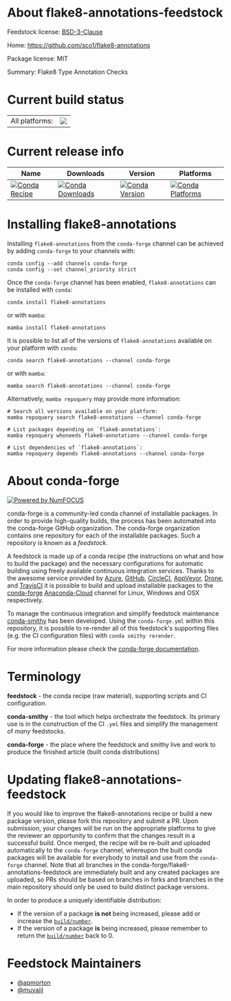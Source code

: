 About flake8-annotations-feedstock
==================================

Feedstock license: [BSD-3-Clause](https://github.com/conda-forge/flake8-annotations-feedstock/blob/main/LICENSE.txt)

Home: https://github.com/sco1/flake8-annotations

Package license: MIT

Summary: Flake8 Type Annotation Checks

Current build status
====================


<table><tr><td>All platforms:</td>
    <td>
      <a href="https://dev.azure.com/conda-forge/feedstock-builds/_build/latest?definitionId=11894&branchName=main">
        <img src="https://dev.azure.com/conda-forge/feedstock-builds/_apis/build/status/flake8-annotations-feedstock?branchName=main">
      </a>
    </td>
  </tr>
</table>

Current release info
====================

| Name | Downloads | Version | Platforms |
| --- | --- | --- | --- |
| [![Conda Recipe](https://img.shields.io/badge/recipe-flake8--annotations-green.svg)](https://anaconda.org/conda-forge/flake8-annotations) | [![Conda Downloads](https://img.shields.io/conda/dn/conda-forge/flake8-annotations.svg)](https://anaconda.org/conda-forge/flake8-annotations) | [![Conda Version](https://img.shields.io/conda/vn/conda-forge/flake8-annotations.svg)](https://anaconda.org/conda-forge/flake8-annotations) | [![Conda Platforms](https://img.shields.io/conda/pn/conda-forge/flake8-annotations.svg)](https://anaconda.org/conda-forge/flake8-annotations) |

Installing flake8-annotations
=============================

Installing `flake8-annotations` from the `conda-forge` channel can be achieved by adding `conda-forge` to your channels with:

```
conda config --add channels conda-forge
conda config --set channel_priority strict
```

Once the `conda-forge` channel has been enabled, `flake8-annotations` can be installed with `conda`:

```
conda install flake8-annotations
```

or with `mamba`:

```
mamba install flake8-annotations
```

It is possible to list all of the versions of `flake8-annotations` available on your platform with `conda`:

```
conda search flake8-annotations --channel conda-forge
```

or with `mamba`:

```
mamba search flake8-annotations --channel conda-forge
```

Alternatively, `mamba repoquery` may provide more information:

```
# Search all versions available on your platform:
mamba repoquery search flake8-annotations --channel conda-forge

# List packages depending on `flake8-annotations`:
mamba repoquery whoneeds flake8-annotations --channel conda-forge

# List dependencies of `flake8-annotations`:
mamba repoquery depends flake8-annotations --channel conda-forge
```


About conda-forge
=================

[![Powered by
NumFOCUS](https://img.shields.io/badge/powered%20by-NumFOCUS-orange.svg?style=flat&colorA=E1523D&colorB=007D8A)](https://numfocus.org)

conda-forge is a community-led conda channel of installable packages.
In order to provide high-quality builds, the process has been automated into the
conda-forge GitHub organization. The conda-forge organization contains one repository
for each of the installable packages. Such a repository is known as a *feedstock*.

A feedstock is made up of a conda recipe (the instructions on what and how to build
the package) and the necessary configurations for automatic building using freely
available continuous integration services. Thanks to the awesome service provided by
[Azure](https://azure.microsoft.com/en-us/services/devops/), [GitHub](https://github.com/),
[CircleCI](https://circleci.com/), [AppVeyor](https://www.appveyor.com/),
[Drone](https://cloud.drone.io/welcome), and [TravisCI](https://travis-ci.com/)
it is possible to build and upload installable packages to the
[conda-forge](https://anaconda.org/conda-forge) [Anaconda-Cloud](https://anaconda.org/)
channel for Linux, Windows and OSX respectively.

To manage the continuous integration and simplify feedstock maintenance
[conda-smithy](https://github.com/conda-forge/conda-smithy) has been developed.
Using the ``conda-forge.yml`` within this repository, it is possible to re-render all of
this feedstock's supporting files (e.g. the CI configuration files) with ``conda smithy rerender``.

For more information please check the [conda-forge documentation](https://conda-forge.org/docs/).

Terminology
===========

**feedstock** - the conda recipe (raw material), supporting scripts and CI configuration.

**conda-smithy** - the tool which helps orchestrate the feedstock.
                   Its primary use is in the construction of the CI ``.yml`` files
                   and simplify the management of *many* feedstocks.

**conda-forge** - the place where the feedstock and smithy live and work to
                  produce the finished article (built conda distributions)


Updating flake8-annotations-feedstock
=====================================

If you would like to improve the flake8-annotations recipe or build a new
package version, please fork this repository and submit a PR. Upon submission,
your changes will be run on the appropriate platforms to give the reviewer an
opportunity to confirm that the changes result in a successful build. Once
merged, the recipe will be re-built and uploaded automatically to the
`conda-forge` channel, whereupon the built conda packages will be available for
everybody to install and use from the `conda-forge` channel.
Note that all branches in the conda-forge/flake8-annotations-feedstock are
immediately built and any created packages are uploaded, so PRs should be based
on branches in forks and branches in the main repository should only be used to
build distinct package versions.

In order to produce a uniquely identifiable distribution:
 * If the version of a package **is not** being increased, please add or increase
   the [``build/number``](https://docs.conda.io/projects/conda-build/en/latest/resources/define-metadata.html#build-number-and-string).
 * If the version of a package **is** being increased, please remember to return
   the [``build/number``](https://docs.conda.io/projects/conda-build/en/latest/resources/define-metadata.html#build-number-and-string)
   back to 0.

Feedstock Maintainers
=====================

* [@apmorton](https://github.com/apmorton/)
* [@muyajil](https://github.com/muyajil/)

